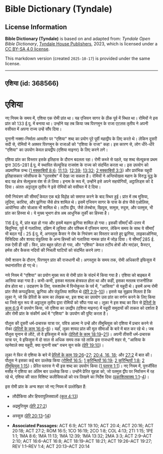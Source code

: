 # Bible Dictionary (Tyndale)

## License Information

**Bible Dictionary (Tyndale)** is based on and adapted from: _Tyndale Open Bible Dictionary_, [Tyndale House Publishers](https://tyndaleopenresources.com/), 2023, which is licensed under a [CC BY-SA 4.0 license](https://creativecommons.org/licenses/by-sa/4.0/legalcode.en).

This markdown version (created `2025-10-17`) is provided under the same license.



--------------------------------

## एशिया (id: 368566)

एशिया
=====

नए नियम के समय में, एशिया एक रोमी प्रांत था। यह एजियन सागर के ठीक पूर्व में स्थित था। रोमियों ने इस प्रांत को 133 ई.पू. में बनाया था। उन्होंने यह तब किया जब पिरगमुन के राजा एटलस तृतीय ने अपनी वसीयत में अपना राज्य उन्हें सौंप दिया।

यूनानी नक्शा\-निर्माता आमतौर पर "एशिया" शब्द का प्रयोग पूरे पूर्वी महाद्वीप के लिए करते थे। लेकिन दूसरी सदी से, रोमियों ने अक्सर पिरगमुन के राजाओं को "एशिया के राजा" कहा। इस कारण से, लोग धीरे\-धीरे "एशिया" का उपयोग केवल प्रायद्वीप (एशिया माइनर) के लिए करने लगे।

एशिया प्रांत का विस्तार इसके इतिहास के दौरान बदलता रहा। रोमी कब्जे से पहले, यह शब्द सेल्यूकस प्रथम द्वारा 305–281 ई.पू. में स्थापित सेल्यूसिड राजवंश के राज्य को संदर्भित करता था। इस उपयोग को अप्रमाणिक ग्रन्थ ([1 मक्काबियों 8:6](https://ref.ly/1Macc8:6); [11:13](https://ref.ly/1Macc11:13); [12:39](https://ref.ly/1Macc12:39); [13:32](https://ref.ly/1Macc13:32); [2 मक्काबियों 3:3](https://ref.ly/2Macc3:3)) और प्रारंभिक यहूदी इतिहासकार जोसीफस के "पुरावशेष" में देखा जा सकता है। रोमियों ने अन्तियोखस महान के विरुद्ध युद्ध के बाद यह क्षेत्र सेल्युकस वंश से ले लिया। इनाम के रूप में, उन्होंने इसे अपने सहयोगियों, अट्टालिड्स को दे दिया। अंततः अट्टालुस तृतीय ने इसे रोमियों को वसीयत में दे दिया।

रोमी नियंत्रण की सीमाएँ केवल एक बड़े विद्रोह को समाप्त करने के बाद स्थिर हुई। प्रांत में तब मूसिया, लुदिया, कारिया, और फ्रूगिया जैसे क्षेत्र शामिल थे। इसमें एजियन सागर के पास के क्षेत्र जैसे एओलिस, आयोनिया और त्रोआस भी शामिल थे। तटीय द्वीप, जैसे लेस्बोस, खियुस, सामुस, रुदुस, और पतमुस, भी प्रांत का हिस्सा थे। ये मुख्य भूभाग क्षेत्र अब आधुनिक तुर्की का हिस्सा है।

116 ई.पू. में, प्रांत बड़ा हो गया और इसमें महान फ्रूगिया शामिल हो गया। इसकी सीमाएँ थीं\-उत्तर में बितूनिया, पूर्व में गलातिया, दक्षिण में लूसिया और पश्चिम में एजियन सागर, लेकिन समय के साथ ये सीमाएँ भी बदल गईं। 25 ई.पू. में, अगस्तुस कैसर ने रोम के नियंत्रण का विस्तार करते हुए फ्रूगिया, लाइकाओनिया, पिसिदिया और शायद पंफूलिया के अन्य हिस्सों को गलातिया नामक प्रांत में जोड़ दिया। ये सीमाएँ 285 ई. तक ऐसी ही रहीं। फिर, प्रांत बहुत छोटा हो गया, और "एशिया" केवल तटीय क्षेत्रों और माएंडर, कैस्टर, हर्मस और कैकस नदियों की निचली घाटियों को संदर्भित करने लगा।

रोमी शासन के दौरान, पिरगमुन प्रांत की राजधानी थी। अगस्तुस के समय तक, रोमी अधिकारी इफिसुस में स्थानांतरित हो गए थे।

नये नियम में "एशिया" का प्रयोग मुख्य रूप से रोमी प्रांत के संदर्भ में किया गया है। एशिया को बाइबल में आसिया कहा गया है। कभी\-कभी, इसका मतलब क्षेत्रफल होता था और कहीं, इसका मतलब राजनीतिक क्षेत्र होता था। उदाहरण के लिए, यरूशलेम में पिन्तेकुस्त के पर्व में, "आसिया" से यहूदी थे। इसमें अन्य रोमी प्रांत जैसे कप्पदूकिया, फ्रूगिया और पंफूलिया शामिल थे ([प्रेरि 2:9](https://ref.ly/Acts2:9-Acts2:10)–[10](https://ref.ly/Acts2:9-Acts2:10))। इससे यह सुझाव मिलता है कि लूका ने, जो कि प्रेरितों के काम का लेखक था, इस शब्द का उपयोग उस प्रांत का वर्णन करने के लिए किया था जिसे मूल रूप से अट्टालुस तृतीय द्वारा रोमियों को सौंपा गया था। लूका ने इस शब्द का फिर से [प्रेरितों के काम 6:9](https://ref.ly/Acts6:9) में उपयोग किया, जो एशिया का उपद्वीप (एशिया माइनर) में यहूदी समुदायों की ताकत को दर्शाता है और रोमी प्रांत के संकीर्ण अर्थ में "एशिया" के उपयोग की पुष्टि करता है।

पौलुस की दूसरी धर्म\-प्रचारक यात्रा पर, पवित्र आत्मा ने उन्हें और तीमुथियुस को एशिया में प्रचार करने से रोका ([प्रेरितों के काम 16:6](https://ref.ly/Acts16:6-Acts16:8)–[8](https://ref.ly/Acts16:6-Acts16:8))। यहाँ, लूका शायद प्रांत की मूल सीमाओं के बारे में बात कर रहे थे। जब पौलुस यूनान से लौटे, तो वे इफिसुस में रूके ([प्रेरितों के काम 18:19](https://ref.ly/Acts18:19-Acts18:21)–[21](https://ref.ly/Acts18:19-Acts18:21))। अपनी तीसरी धर्म\-प्रचारक यात्रा पर, वे इफिसुस में दो साल से अधिक समय तक रहे ताकि इस राजधानी शहर से, "आसिया के रहनेवाले क्या यहूदी, क्या यूनानी सब" वचन सुन सके ([प्रेरि 19:10](https://ref.ly/Acts19:10))।

लूका ने फिर से एशिया के बारे में [प्रेरितों के काम 19:26](https://ref.ly/Acts19:26-Acts19:27)–[27](https://ref.ly/Acts19:26-Acts19:27); [20:4, 16, 18](https://ref.ly/Acts20:4); और [27:2](https://ref.ly/Acts27:2) में बात की। पौलुस ने इसका कई बार उल्लेख किया ([रोमियों 16:5](https://ref.ly/Rom16:5); [1 कुरिन्थियों 16:19](https://ref.ly/1Cor16:19); [2 कुरिन्थियों 1:8](https://ref.ly/2Cor1:8); [2 तीमुथियुस 1:15](https://ref.ly/2Tim1:15))। प्रेरित पतरस ने भी इस शब्द का उपयोग किया ([1 पतरस 1:1](https://ref.ly/1Pet1:1))। नए नियम में, पुनर्जीवित मसीह ने एशिया का अंतिम बार उल्लेख किया। उन्होंने प्रेरित यूहन्ना को, जो पतमुस द्वीप पर निर्वासन में रह रहे थे, एशिया की सात विशिष्ट कलीसियाओं को पत्र लिखने का निर्देश दिया ([प्रकाशितवाक्य 1:1](https://ref.ly/Rev1:1-Rev1:4)–[4](https://ref.ly/Rev1:1-Rev1:4))।

इस रोमी प्रांत के अन्य शहर जो नए नियम में उल्लेखित हैं:

* लौदीकिया और हियरापुलिसवालों ([कुल 4:13](https://ref.ly/Col4:13))
* अद्रमुत्तियुम ([प्रेरि 27:2](https://ref.ly/Acts27:2))
* अस्सुस ([प्रेरि 20:13](https://ref.ly/Acts20:13-Acts20:14)–[14](https://ref.ly/Acts20:13-Acts20:14))

* **Associated Passages:** ACT 6:9; ACT 19:10; ACT 20:4; ACT 20:16; ACT 20:18; ACT 27:2; ROM 16:5; 1CO 16:19; 2CO 1:8; COL 4:13; 2TI 1:15; 1PE 1:1; 1MA 8:6; 1MA 11:13; 1MA 12:39; 1MA 13:32; 2MA 3:3; ACT 2:9–ACT 2:10; ACT 16:6–ACT 16:8; ACT 18:19–ACT 18:21; ACT 19:26–ACT 19:27; REV 1:1–REV 1:4; ACT 20:13–ACT 20:14

